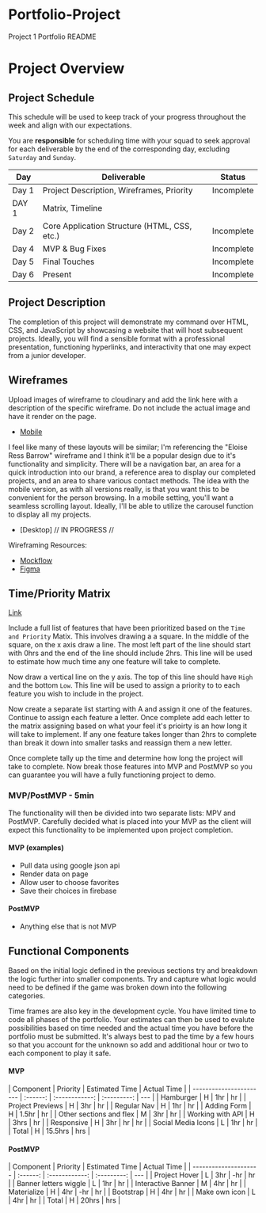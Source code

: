 # Portfolio-Project

Project 1 Portfolio README

# Project Overview

## Project Schedule

This schedule will be used to keep track of your progress throughout the week and align with our expectations.

You are **responsible** for scheduling time with your squad to seek approval for each deliverable by the end of the corresponding day, excluding `Saturday` and `Sunday`.

| Day   | Deliverable                                  | Status     |
| ----- | -------------------------------------------- | ---------- |
| Day 1 | Project Description, Wireframes, Priority    | Incomplete |
| DAY 1 | Matrix, Timeline                             |
| Day 2 | Core Application Structure (HTML, CSS, etc.) | Incomplete |
| Day 4 | MVP & Bug Fixes                              | Incomplete |
| Day 5 | Final Touches                                | Incomplete |
| Day 6 | Present                                      | Incomplete |

## Project Description

<!-- Use this section to describe your final project and perhaps any links to relevant sites that help convey the concept and\or functionality. -->

The completion of this project will demonstrate my command over HTML, CSS, and JavaScript by showcasing a website that will host subsequent projects. Ideally, you will find a sensible format with a professional presentation, functioning hyperlinks, and interactivity that one may expect from a junior developer.

## Wireframes

Upload images of wireframe to cloudinary and add the link here with a description of the specific wireframe. Do not include the actual image and have it render on the page.

- [Mobile](https://res.cloudinary.com/projaymmer/image/upload/v1633735607/Mobile-First-Wireframe_d3u9hb.png)

I feel like many of these layouts will be similar; I'm referencing the "Eloise Ress Barrow" wireframe and I think it'll be a popular design due to it's functionality and simplicity. There will be a navigation bar, an area for a quick introduction into our brand, a reference area to display our completed projects, and an area to share various contact methods. The idea with the mobile version, as with all versions really, is that you want this to be convenient for the person browsing. In a mobile setting, you'll want a seamless scrolling layout. Ideally, I'll be able to utilize the carousel function to display all my projects.

- [Desktop] // IN PROGRESS //

Wireframing Resources:

- [Mockflow](https://mockflow.com/app/#Wireframe)
- [Figma](https://www.figma.com/)

## Time/Priority Matrix

[Link](https://res.cloudinary.com/jkeohan/image/upload/a_270/v1591621734/project1_matrix_ocy5gc_h1kg0m.jpg)

Include a full list of features that have been prioritized based on the `Time and Priority` Matix. This involves drawing a a square. In the middle of the square, on the x axis draw a line. The most left part of the line should start with 0hrs and the end of the line should include 2hrs. This line will be used to estimate how much time any one feature will take to complete.

Now draw a vertical line on the y axis. The top of this line should have `High` and the bottom `Low`. This line will be used to assign a priority to to each feature you wish to include in the project.

Now create a separate list starting with A and assign it one of the features. Continue to assign each feature a letter. Once complete add each letter to the matrix assigning based on what your feel it's prioirty is an how long it will take to implement. If any one feature takes longer than 2hrs to complete than break it down into smaller tasks and reassign them a new letter.

Once complete tally up the time and determine how long the project will take to complete. Now break those features into MVP and PostMVP so you can guarantee you will have a fully functioning project to demo.

### MVP/PostMVP - 5min

The functionality will then be divided into two separate lists: MPV and PostMVP. Carefully decided what is placed into your MVP as the client will expect this functionality to be implemented upon project completion.

#### MVP (examples)

- Pull data using google json api
- Render data on page
- Allow user to choose favorites
- Save their choices in firebase

#### PostMVP

- Anything else that is not MVP

## Functional Components

Based on the initial logic defined in the previous sections try and breakdown the logic further into smaller components. Try and capture what logic would need to be defined if the game was broken down into the following categories.

Time frames are also key in the development cycle. You have limited time to code all phases of the portfolio. Your estimates can then be used to evalute possibilities based on time needed and the actual time you have before the portfolio must be submitted. It's always best to pad the time by a few hours so that you account for the unknown so add and additional hour or two to each component to play it safe.

#### MVP

| Component               | Priority | Estimated Time | Actual Time |
| ----------------------- | :------: | :------------: | :---------: | --- |
| Hamburger               |    H     |      1hr       |     hr      |
| Project Previews        |    H     |      3hr       |     hr      |
| Regular Nav             |    H     |      1hr       |     hr      |
| Adding Form             |    H     |     1.5hr      |     hr      |
| Other sections and flex |    M     |      3hr       |     hr      |
| Working with API        |    H     |      3hrs      |     hr      |
| Responsive              |    H     |      3hr       |     hr      | hr  |
| Social Media Icons      |    L     |      1hr       |     hr      |
| Total                   |    H     |    15.5hrs     |     hrs     |

#### PostMVP

| Component             | Priority | Estimated Time | Actual Time |
| --------------------- | :------: | :------------: | :---------: | --- |
| Project Hover         |    L     |      3hr       |     -hr     | hr  |
| Banner letters wiggle |    L     |      1hr       |     hr      |
| Interactive Banner    |    M     |      4hr       |     hr      |
| Materialize           |    H     |      4hr       |     -hr     | hr  |
| Bootstrap             |    H     |      4hr       |     hr      |
| Make own icon         |    L     |      4hr       |     hr      |
| Total                 |    H     |     20hrs      |     hrs     |
